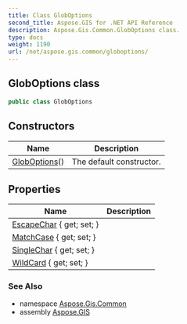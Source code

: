 ```yaml
---
title: Class GlobOptions
second_title: Aspose.GIS for .NET API Reference
description: Aspose.Gis.Common.GlobOptions class. 
type: docs
weight: 1190
url: /net/aspose.gis.common/globoptions/
---
```

## GlobOptions class

```csharp
public class GlobOptions
```

## Constructors

| Name | Description |
| --- | --- |
| [GlobOptions](globoptions/)() | The default constructor. |

## Properties

| Name | Description |
| --- | --- |
| [EscapeChar](../../aspose.gis.common/globoptions/escapechar/) { get; set; } |  |
| [MatchCase](../../aspose.gis.common/globoptions/matchcase/) { get; set; } |  |
| [SingleChar](../../aspose.gis.common/globoptions/singlechar/) { get; set; } |  |
| [WildCard](../../aspose.gis.common/globoptions/wildcard/) { get; set; } |  |

### See Also

* namespace [Aspose.Gis.Common](../../aspose.gis.common/)
* assembly [Aspose.GIS](../../)


